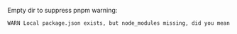Empty dir to suppress pnpm warning:

```sh
WARN Local package.json exists, but node_modules missing, did you mean to install?
```